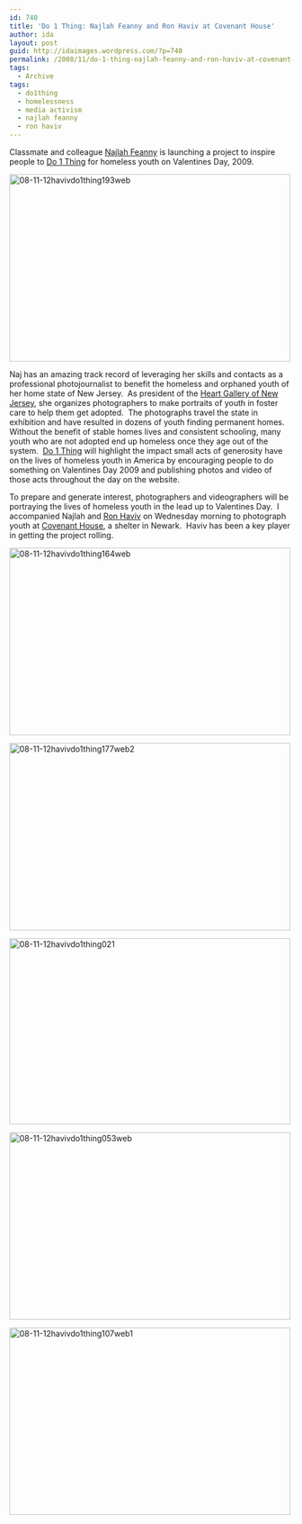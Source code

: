 ```yaml
---
id: 740
title: 'Do 1 Thing: Najlah Feanny and Ron Haviv at Covenant House'
author: ida
layout: post
guid: http://idaimages.wordpress.com/?p=740
permalink: /2008/11/do-1-thing-najlah-feanny-and-ron-haviv-at-covenant-house/
tags:
  - Archive
tags:
  - do1thing
  - homelessness
  - media activism
  - najlah feanny
  - ron haviv
---
```

Classmate and colleague [Najlah Feanny][1] is launching a project to inspire people to [Do 1 Thing][2] for homeless youth on Valentines Day, 2009.

[<img class="aligncenter size-full wp-image-746" title="08-11-12havivdo1thing193web" src="http://idaimages.files.wordpress.com/2008/11/08-11-12havivdo1thing193web.jpg" alt="08-11-12havivdo1thing193web" width="500" height="333" />][3]

Naj has an amazing track record of leveraging her skills and contacts as a professional photojournalist to benefit the homeless and orphaned youth of her home state of New Jersey.  As president of the [Heart Gallery of New Jersey][4], she organizes photographers to make portraits of youth in foster care to help them get adopted.  The photographs travel the state in exhibition and have resulted in dozens of youth finding permanent homes.  Without the benefit of stable homes lives and consistent schooling, many youth who are not adopted end up homeless once they age out of the system.  [Do 1 Thing][2] will highlight the impact small acts of generosity have on the lives of homeless youth in America by encouraging people to do something on Valentines Day 2009 and publishing photos and video of those acts throughout the day on the website.

To prepare and generate interest, photographers and videographers will be portraying the lives of homeless youth in the lead up to Valentines Day.  I accompanied Najlah and [Ron Haviv][5] on Wednesday morning to photograph youth at [Covenant House][6], a shelter in Newark.  Haviv has been a key player in getting the project rolling.

[<img class="aligncenter size-full wp-image-741" title="08-11-12havivdo1thing164web" src="http://idaimages.files.wordpress.com/2008/11/08-11-12havivdo1thing164web.jpg" alt="08-11-12havivdo1thing164web" width="500" height="333" />][7]

[][8][<img class="aligncenter size-full wp-image-752" title="08-11-12havivdo1thing177web2" src="http://idaimages.files.wordpress.com/2008/11/08-11-12havivdo1thing177web2.jpg" alt="08-11-12havivdo1thing177web2" width="500" height="333" />][9]

[][8][<img class="aligncenter size-full wp-image-743" title="08-11-12havivdo1thing021" src="http://idaimages.files.wordpress.com/2008/11/08-11-12havivdo1thing021.jpg" alt="08-11-12havivdo1thing021" width="500" height="331" />][10]

[<img class="aligncenter size-full wp-image-744" title="08-11-12havivdo1thing053web" src="http://idaimages.files.wordpress.com/2008/11/08-11-12havivdo1thing053web.jpg" alt="08-11-12havivdo1thing053web" width="500" height="333" />][11]

[][12][<img class="aligncenter size-full wp-image-753" title="08-11-12havivdo1thing107web1" src="http://idaimages.files.wordpress.com/2008/11/08-11-12havivdo1thing107web1.jpg" alt="08-11-12havivdo1thing107web1" width="500" height="333" />][13]

 [1]: http://www.najlahfeanny.com/
 [2]: http://do1thing.org/
 [3]: http://idaimages.files.wordpress.com/2008/11/08-11-12havivdo1thing193web.jpg
 [4]: http://heartgallerynj.org/index.html
 [5]: http://www.darfurdarfur.org/main/archives/2007/07/09/ron-havivvii/
 [6]: http://www.covenanthousenj.org/
 [7]: http://idaimages.files.wordpress.com/2008/11/08-11-12havivdo1thing164web.jpg
 [8]: http://idaimages.files.wordpress.com/2008/11/08-11-12havivdo1thing177web.jpg
 [9]: http://idaimages.files.wordpress.com/2008/11/08-11-12havivdo1thing177web2.jpg
 [10]: http://idaimages.files.wordpress.com/2008/11/08-11-12havivdo1thing021.jpg
 [11]: http://idaimages.files.wordpress.com/2008/11/08-11-12havivdo1thing053web.jpg
 [12]: http://idaimages.files.wordpress.com/2008/11/08-11-12havivdo1thing107web.jpg
 [13]: http://idaimages.files.wordpress.com/2008/11/08-11-12havivdo1thing107web1.jpg